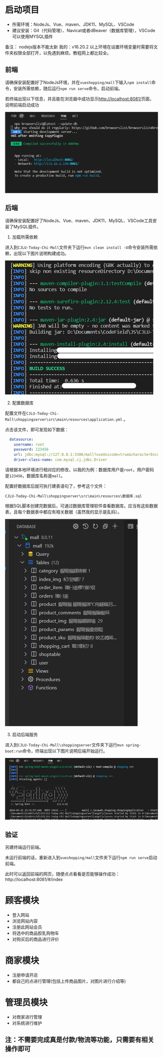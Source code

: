 # 启动项目

- 所需环境：NodeJs、Vue、maven、JDK11、MySQL、VSCode
- 建议安装：Git（代码管理）、Navicat或者dBeaver（数据库管理），VSCode可以使用MYSQL插件

备注：
nodejs版本不能太新 我的：v16.20.2
以上环境在设置环境变量时需要将文件夹权限全部打开，以免遇到麻烦。教程网上都比较全。

## 前端

请确保安装配置好了NodeJs环境，并在`vueshopping/mall`下输入`npm install`命令，安装所需依赖，随后运行`npm run serve`命令，启动前端。

若终端出现以下信息，并且能在浏览器中成功显示[http://localhost:8081/](http://localhost:8081/)页面，说明前端启动成功

![!\[image-20230703162218089\]](pic/pic2.png)

## 后端

请确保安装配置好了NodeJs、Vue、maven、JDK11、MySQL、VSCode工具安装了MySQL插件。

1. 加载所需依赖

进入到`CJLU-Today-Chi-Mall`文件夹下运行`mvn clean install -U`命令安装所需依赖，出现以下图片说明构建成功。

![Alt text](pic/pic4.png)

2. 配置数据库

配置文件在`CJLU-Today-Chi-Mall\shoppingserver\src\main\resources\application.yml` 。

点击该文件，即可发现如下数据：

```yaml
  datasource:
    username: root
    password: 123456
    url: jdbc:mysql://127.0.0.1:3306/mall?useUnicode=true&characterEncoding=utf-8&serverTimezone=GMT%2b8&sessionVariables=sql_mode='NO_ENGINE_SUBSTITUTION'&jdbcCompliantTruncation=false&zeroDateTimeBehavior=convertToNull
    driver-class-name: com.mysql.cj.jdbc.Driver
```

请根据本地环境进行相对应的修改，以我的为例：数据库用户是`root`，用户密码是`123456`，数据库名称是`mall`。

配置好数据库后就可执行建表语句了，参考这个文件：

`CJLU-Today-Chi-Mall\shoppingserver\src\main\resources\数据库.sql`

根据SQL脚本创建完数据后，可通过数据库管理软件查看数据库。应当有这些数据表，且每个数据表中都应有相关数据（虽然我的显示是乱码）。

![Alt text](pic/pic3.png)

3. 启动后端服务

进入到`CJLU-Today-Chi-Mall\shoppingserver`文件夹下运行`mvn spring-boot:run`命令，终端出现以下图片说明后端开始运行。

![Alt text](pic/pic.png)

## 验证

另建终端运行前端。

未运行前端的话，重新进入到`vueshopping/mall`文件夹下运行`npm run serve`启动前端。

此时可以返回前端的网页，随便点点看看是否能够操作成功：http://localhost:8081/#/index


# 顾客模块

- 登入网站
- 浏览网站内容
- 注册此网站会员
- 将选中的商品胶乳购物车
- 对购买后的商品进行评价
# 商家模块
- 注册申请开店
- 都自己的点进行管理(包括上传商品图片，对图片进行介绍等)
# 管理员模块
- 对商家进行管理
- 对系统进行维护

## 注：不需要完成真是付款/物流等功能，只需要有相关操作即可